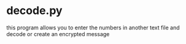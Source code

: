 # decode.py
this program allows you to enter the numbers in another text file and decode or create an encrypted message
